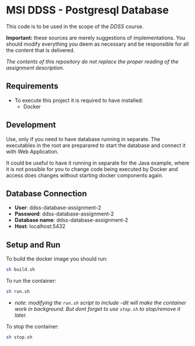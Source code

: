 # MSI DDSS - Postgresql Database

This code is to be used in the scope of the _DDSS_ course.

**Important:** these sources are merely suggestions of implementations.
You should modify everything you deem as necessary and be responsible for all the content that is delivered.

_The contents of this repository do not replace the proper reading of the assignment description._

## Requirements

- To execute this project it is required to have installed:
  - Docker

## Development

Use, only if you need to have database running in separate. The executables in the root are preparared to start the database and connect it with Web Application.

It could be useful to have it running in separate for the Java example, where it is not possible for you to change code being executed by Docker and access does changes without starting docker components again.

## Database Connection

- **User**: ddss-database-assignment-2
- **Password**: ddss-database-assignment-2
- **Database name**: ddss-database-assignment-2
- **Host**: localhost:5432

## Setup and Run

To build the docker image you should run:

```sh
sh build.sh
```

To run the container:

```sh
sh run.sh
```

- _note: modifying the `run.sh` script to include -dit will make the container work in background. But dont forget to use `stop.sh` to stop/remove it later._

To stop the container:

```sh
sh stop.sh
```
